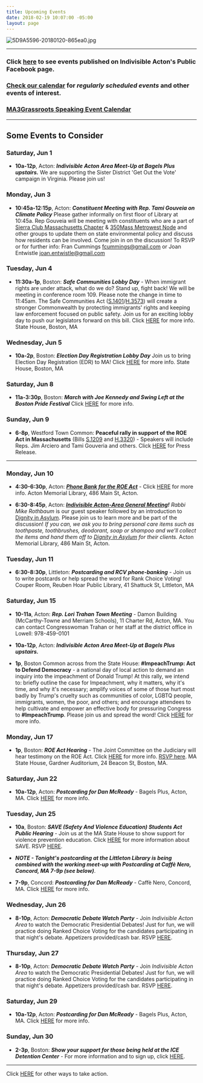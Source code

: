 ```yaml
---
title: Upcoming Events
date: 2018-02-19 10:07:00 -05:00
layout: page
---
```


![5D9A5596-20180120-865ea0.jpg](/uploads/5D9A5596-20180120-865ea0.jpg)

---

### Click [here](https://www.facebook.com/pg/IndivisibleActon/events/?ref=page_internal) to see events published on Indivisible Acton's Public Facebook page.

### [Check our calendar](http://www.indivisibleacton.org/calendar.html) for *regularly scheduled events* and other events of interest.

### [MA3Grassroots Speaking Event Calendar](https://www.ma3grassroots.com/event-calendar)

---

## Some Events to Consider

### Saturday, Jun 1

* **10a-12p**, Acton:  ***Indivisible Acton Area Meet-Up at Bagels Plus upstairs.*** We are supporting the Sister District 'Get Out the Vote' campaign in Virginia. Please join us!

### Monday, Jun 3

* **10:45a-12:15p**, Acton: ***Constituent Meeting with Rep. Tami Gouveia on Climate Policy*** Please gather informally on first floor of Library at 10:45a.  Rep Gouveia will be meeting with constituents who are a part of [Sierra Club Massachusetts Chapter](https://www.sierraclub.org/massachusetts) & [350Mass Metrowest Node](https://350massmetrowest.org) and other groups to update them on state environmental policy and discuss how residents can be involved. Come join in on the discussion!  To RSVP or for further info: Fran Cummings [fcummings@gmail.com](mailto:fcummings@gmail.com) or Joan Entwistle [joan.entwistle@gmail.com](mailto:joan.entwistle@gmail.com)

### Tuesday, Jun 4

* **11:30a-1p**, Boston: ***Safe Communities Lobby Day*** - When immigrant rights are under attack, what do we do?  Stand up, fight back!  We will be meeting in conference room 109.  Please note the change in time to 11:45am. The Safe Communities Act ([S.1401](https://malegislature.gov/Bills/191/S1401)/[H.3573](https://malegislature.gov/Bills/191/H3573)) will create a stronger Commonwealth by protecting immigrants' rights and keeping law enforcement focused on public safety.  Join us for an exciting lobby day to push our legislators forward on this bill.  Click [HERE](https://docs.google.com/forms/d/1hNdAxPyAA6T-EzTMhMMwVmJ37V4qS80vHvagxM3daW4/viewform?edit_requested=true) for more info.  State House, Boston, MA

### Wednesday, Jun 5

* **10a-2p**, Boston: ***Election Day Registration Lobby Day*** Join us to bring Election Day Registration (EDR) to MA!  Click [HERE](https://docs.google.com/forms/d/e/1FAIpQLSdDLpqXS24NtJ6udb_STIfy2asgl_xgLEIlePd2fzSJE5QVVg/viewform?fbclid=IwAR2Tk3m33jkkYGUOdZhesUhJDHsfMA3-Rl-ilpGXiDfZwAFy0-35KOiknTY) for more info.  State House, Boston, MA

### Saturday, Jun 8

* **11a-3:30p**, Boston:  ***March with Joe Kennedy and Swing Left at the Boston Pride Festival*** Click [HERE](https://actionnetwork.org/events/join-us-at-the-2019-boston-pride-festival-recruit-volunteers-to-register-voters-in-maine-at-portland-pride/) for more info.

### Sunday, Jun 9

* **6-8p**, Westford Town Common:  **Peaceful rally in support of the ROE Act in Massachusetts** (Bills [S.1209](https://malegislature.gov/Bills/191/S1209) and [H.3320](https://malegislature.gov/Bills/191/H3320)) - Speakers will include Reps. Jim Arciero and Tami Gouveria and others. Click [HERE](https://u1584542.ct.sendgrid.net/mpss/c/FAE/ni0YAA/t.2s9/AEHc-eu6QBe_yfMA_0pOFQ/h1/3nboA8-2F9xMzJpTI692XHg0jdriizfhrfk33uasDaoQvM8sYkSXdcZKfN97Fry-2B7a1JvwnTmilgd70BPB-2B2q4dmqL3Tq2OZQZ3Zks7M3x5a7BTnq8XZatzWqAvm6H84dO0gcgfvaRt19hmqNddDt7nhYwGdSh-2FrRUDyz4z4PK2Z3mRHFhVi9YvmAKatrqTAuL-2F5UyDb0VndV3e2KZQE4pi-2FvzBcp7wWAQw01Aj-2FS0kQ8zCQCVkmsEDy5c8KkyZt31aPETFLIj8LrCft5OfPtZf7-2BCh0CdagVC2B81MCapHYFkd8k-2FCIDI11DhNbzymrpMxO4dy4mufeZRGXS2PWBpp74MTJdQXnAqv6PqZNldxn6uUEOX7Etali4FZED77Ox7GuLHw17jePT5bxIFbq5KzE4nZIoKrvZXUakFdANemUZg1gFw6JXpUs53wZcHseT0fLqNmXmDK4SRdoicQTUok4kCeXD0XnXS3l-2BfYaQWJ-2FRFcrDnBgI-2Bmu2VPNFLz-2BIL3KifFI1k0c3ZuayZK7qr0Y2zPAs9ypGk0ikLSJ3E-2BD9CVWbxR-2FNFD5s-2B4wtLKHEdsOAEOrI1esAcMHPU9-2BKp6803n27iXt2pVMowC4S-2BSdenDB8dHjyJ9vGVV0It4Qdpf19KST2uubDJ6EH90dzMLQgKp3KzznkmVU4fHpoVWjFVpa1z-2FnXLPsdRTCwnwumGovb96ZD-2Fd3vVAW-2BdViEFSIBB1EgbwN93C0ksFQPhy-2FTzxZFsu-2BgJstQKquS8Fu4XC9giljx7v5iELrHUciBOr9G1L-2Bee5s8IfkhWKBw6098pwcJUHWIxZ56n90p4Utf-2FOLnCP-2FnE25O2aOmv4CfdGzM638L7Sr19Gqer0ltHhprW-2BTOkjh-2BeQSyOq44zAoRX) for Press Release.

---

### Monday, Jun 10

* **4:30-6:30p**, Acton: ***[Phone Bank for the ROE Act](http://www.indivisibleacton.org/2019/06/06/phone-bank-for-the-roe-act.html)*** - Click [HERE](https://www.facebook.com/events/750548535361138/) for more info.  Acton Memorial Library, 486 Main St, Acton.

* **6:30-8:45p**, Acton: ***[Indivisible Acton-Area General Meeting](https://docs.google.com/document/d/1yiFzNcpnOJzhjZLhGBMBvC2MXcQfuWuUlHZ1G5fCk4g/view)!***  *Rabbi Mike Rothbaum* is our guest speaker followed by an introduction to [Dignity in Asylum](https://www.dignityinasylum.org).  Please join us to learn more and be part of the discussion! *If you can, we ask you to bring personal care items such as toothpaste, toothbrushes, deodorant, soap or shampoo and we’ll collect the items and hand them off to [Dignity in Asylum](https://www.dignityinasylum.org) for their clients.*  Acton Memorial Library, 486 Main St, Acton.

### Tuesday, Jun 11

* **6:30-8:30p**, Littleton: ***Postcarding and RCV phone-banking*** - Join us to write postcards or help spread the word for Rank Choice Voting!  Couper Room, Reuben Hoar Public Library, 41 Shattuck St, Littleton, MA

### Saturday, Jun 15

* **10-11a**, Acton: ***Rep. Lori Trahan Town Meeting*** - Damon Building (McCarthy-Towne and Merriam Schools), 11 Charter Rd, Acton, MA.  You can contact Congresswoman Trahan or her staff at the district office in Lowell:  978-459-0101

* **10a-12p**, Acton:  ***Indivisible Acton Area Meet-Up at Bagels Plus upstairs.***

* **1p**, Boston Common across from the State House: **#ImpeachTrump: Act to Defend Democracy** -  a national day of local action to demand an inquiry into the impeachment of Donald Trump! At this rally, we intend to: briefly outline the case for Impeachment, why it matters, why it's time, and why it's necessary; amplify voices of some of those hurt most badly by Trump's cruelty such as communities of color, LGBTQ people, immigrants, women, the poor, and others; and encourage attendees to help cultivate and empower an effective body for pressuring Congress to **#ImpeachTrump**. Please join us and spread the word! Click [HERE](https://u1584542.ct.sendgrid.net/mpss/c/FAE/ni0YAA/t.2s9/AEHc-eu6QBe_yfMA_0pOFQ/h2/3nboA8-2F9xMzJpTI692XHg0jdriizfhrfk33uasDaoQvM8sYkSXdcZKfN97Fry-2B7a1JvwnTmilgd70BPB-2B2q4dmqL3Tq2OZQZ3Zks7M3x5a5ajEV5L8mPP3JE31E-2F-2Fr9lDAI93wcPnBDRFH9DyEEg0xrKdlut-2FzNEC4xi0VRVyl68-2F-2BBe0n02YQSMw2NPHWIugJF-2Fz8ubcYH0U5dBqwjsPkmuA31Hp8aHVc5yLx8rmKoydsGtHqJAEkhO-2F3sgBeJ1131DTw2NXHKdklRnS4mpu7qsU2oguOdup7HxMr8FepPnrZiBrfQ3lBdvqgdyooQowa1S4P9i2mu-2B-2BW1sarCMVRR-2FCAy-2BWjEoR41ZC9SzoIJzaq6Skkcz29QIubEjRlTjZuh-2FnkvF65QAjMypybWhi5QYmBNyfprmAz-2FJwZrV-2FXK4dVampfR9yseQtpce54BPi9ycfpgLrlOnLFG3xLDikQB7wXdH2SsmO0BSd-2Bi1L-2Fy74AXiNz78sbYHVsIr-2B70k75XeD31l3v17j1XDpDLGoiOyrgO52HzjN1l1V-2FbgsgmXyAvS7688tpZxwVURmTKD10WhjUi7xW-2FI-2BeODB-2BcoIqS3-2FkZYC27-2BEO0aeVcvb4-2FdXkMbcEtRUKnGhKU19kxfRaqDjDyEfe9zTJZsVNKYct9fQSfrJQT4T1BLft06NceacCliY6R3soOvBsswJR1Ua64tLgdJl7EoOMVhPzxiKWOHyMT04EuOzzY-2Ff5s052gJrOIUPo3CiVmFgwkMgIT0khZXOudsFBlzajS8D82rUq6Zh4EdZD9DFgmhMa7e3slwFc8AD5ruXfNyk-2Fe-2FmZVvRl04aSnXHroPRMqkWaRDcSG5cuLIk3l7kifQndFTRcMLUIT-2FodRcnQu1OFU41rt-2B-2BgitLjmS51dA77faz4ji4ql6xHdPybjcaW-2FyiDBl0s0-3D)    for more info.

### Monday, Jun 17

* **1p**, Boston: ***ROE Act Hearing*** - The Joint Committee on the Judiciary will hear testimony on the ROE Act.  Click  [HERE](https://www.facebook.com/events/2385951021493164/) for more info. [RSVP here](bit.ly/roe-hearing).  MA State House, Gardner Auditorium, 24 Beacon St, Boston, MA.

### Saturday, Jun 22

* **10a-12p**, Acton: ***Postcarding for Dan McReady*** - Bagels Plus, Acton, MA.  Click [HERE](http://www.indivisibleacton.org/2019/06/17/postcarding.html) for more info.

### Tuesday, Jun 25

* **10a**, Boston: ***SAVE (Safety And Violence Education) Students Act Public Hearing*** - Join us at the MA State House to show support for violence prevention education.  Click [HERE](https://action.sandyhookpromise.org/images/Updated_SAVE_Students_Act_one-pager_(MA).pdf) for more information about SAVE.  RSVP [HERE](https://sandyhookpromise.wufoo.com/forms/m1vo0yxb0zfo52y/).

* ***NOTE - Tonight's postcarding at the Littleton Library is being combined with the working meet-up with Postcarding at Caffè  Nero, Concord, MA 7-9p (see below)***.

* **7-9p**, Concord:  ***Postcarding for Dan McReady*** - Caffè  Nero, Concord, MA.  Click [HERE](http://www.indivisibleacton.org/2019/06/17/postcarding.html) for more info.

### Wednesday, Jun 26

* **8-10p**, Acton: ***Democratic Debate Watch Party*** - Join *Indivisible Acton Area* to watch the Democratic Presidential Debates! Just for fun, we will practice doing Ranked Choice Voting for the candidates participating in that night's debate. Appetizers provided/cash bar.  RSVP [HERE](https://indivisibleactonwednesdaydebateparty.eventbrite.com/).

### Thursday, Jun 27

* **8-10p**, Acton: ***Democratic Debate Watch Party*** - Join *Indivisible Acton Area* to watch the Democratic Presidential Debates! Just for fun, we will practice doing Ranked Choice Voting for the candidates participating in that night's debate. Appetizers provided/cash bar.  RSVP [HERE](https://www.eventbrite.com/e/thursday-debate-watch-party-tickets-62508413347).

### Saturday, Jun 29

* **10a-12p**, Acton: ***Postcarding for Dan McReady*** - Bagels Plus, Acton, MA.  Click [HERE](http://www.indivisibleacton.org/2019/06/17/postcarding.html) for more info.  

### Sunday, Jun 30

* **2-3p**, Boston: ***Show your support for those being held at the ICE Detention Center*** - For more information and to sign up, click [HERE](https://docs.google.com/forms/d/e/1FAIpQLSdQals1YicEAHRqCWfJyecPaXI3itWp2O0rkDJ0WcpOwHImNg/viewform).  

---


Click [HERE](http://www.indivisibleacton.org/take-action.html) for other ways to take action.